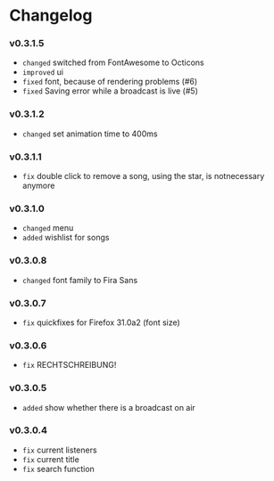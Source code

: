 # Changelog #
### v0.3.1.5 ###

  * `changed` switched from FontAwesome to Octicons
  * `improved` ui
  * `fixed` font, because of rendering problems (#6)
  * `fixed` Saving error while a broadcast is live (#5)

### v0.3.1.2 ###

  * `changed` set animation time to 400ms

### v0.3.1.1 ###

  * `fix` double click to remove a song, using the star, is notnecessary anymore

### v0.3.1.0 ###

  * `changed` menu
  * `added` wishlist for songs

### v0.3.0.8 ###

  * `changed` font family to Fira Sans

### v0.3.0.7 ###

  * `fix` quickfixes for Firefox 31.0a2 (font size)

### v0.3.0.6 ###

  * `fix` RECHTSCHREIBUNG!

### v0.3.0.5 ###

  * `added` show whether there is a broadcast on air

### v0.3.0.4 ###

  * `fix` current listeners
  * `fix` current title
  * `fix` search function
